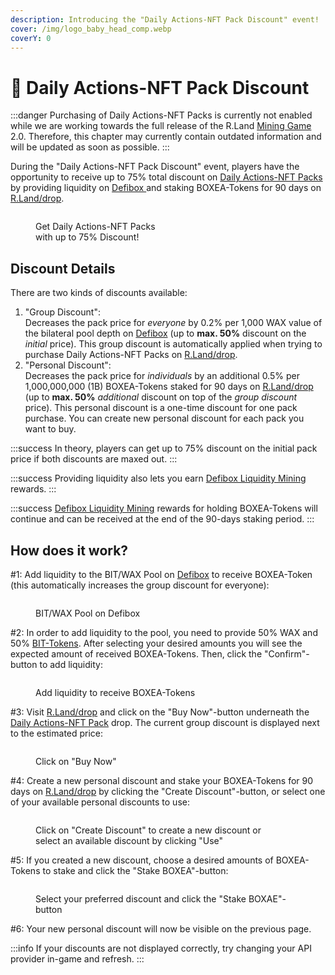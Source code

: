 ```yaml
---
description: Introducing the "Daily Actions-NFT Pack Discount" event!
cover: /img/logo_baby_head_comp.webp
coverY: 0
---
```


# 💸 Daily Actions-NFT Pack Discount

:::danger
Purchasing of Daily Actions-NFT Packs is currently not enabled while we are working towards the full release of the R.Land [Mining Game](/gaming/r.land-mining-game/) 2.0. Therefore, this chapter may currently contain outdated information and will be updated as soon as possible.
:::

During the "Daily Actions-NFT Pack Discount" event, players have the opportunity to receive up to 75% total discount on [Daily Actions-NFT Packs](daily-actions-nft-pack-discount.md) by providing liquidity on [Defibox ](https://wax.defibox.io/marketDetail/131)and staking BOXEA-Tokens for 90 days on [R.Land/drop](https://play.r.land/drop).

<figure><img src="/img/DA_comp.webp" alt="" /><figcaption><p>Get Daily Actions-NFT Packs <br/>with up to 75% Discount!</p></figcaption></figure>

## Discount Details

There are two kinds of discounts available:

1. "Group Discount": \
   Decreases the pack price for _everyone_ by 0.2% per 1,000 WAX value of the bilateral pool depth on [Defibox](https://wax.defibox.io/marketDetail/131) (up to **max. 50%** discount on the _initial_ price). This group discount is automatically applied when trying to purchase Daily Actions-NFT Packs on [R.Land/drop](https://play.r.land/drop).
2. "Personal Discount": \
   Decreases the pack price for _individuals_ by an additional 0.5% per 1,000,000,000 (1B) BOXEA-Tokens staked for 90 days on [R.Land/drop](https://play.r.land/drop) (up to **max. 50%** _additional_ discount on top of the _group discount_ price). This personal discount is a one-time discount for one pack purchase. You can create new personal discount for each pack you want to buy.

:::success
In theory, players can get up to 75% discount on the initial pack price if both discounts are maxed out.
:::

:::success
Providing liquidity also lets you earn [Defibox Liquidity Mining](defibox-liquidity-mining.md) rewards.
:::

:::success
[Defibox Liquidity Mining](defibox-liquidity-mining.md) rewards for holding BOXEA-Tokens will continue and can be received at the end of the 90-days staking period.
:::

## How does it work?

\#1: Add liquidity to the BIT/WAX Pool on [Defibox](https://wax.defibox.io/marketDetail/131) to receive BOXEA-Token (this automatically increases the group discount for everyone):

<figure><img src="/img/Add Liquidity.PNG" alt="" /><figcaption><p>BIT/WAX Pool on Defibox</p></figcaption></figure>

\#2: In order to add liquidity to the pool, you need to provide 50% WAX and 50% [BIT-Tokens](/tokenomics/bit-token). After selecting your desired amounts you will see the expected amount of received BOXEA-Tokens. Then, click the "Confirm"-button to add liquidity:

<figure><img src="/img/Receive BOXEA.PNG" alt="" /><figcaption><p>Add liquidity to receive BOXEA-Tokens</p></figcaption></figure>

\#3: Visit [R.Land/drop](https://play.r.land/drop) and click on the "Buy Now"-button underneath the [Daily Actions-NFT Pack](daily-actions-nft-pack-discount.md) drop. The current group discount is displayed next to the estimated price:

<figure><img src="/img/BUY NOW.PNG" alt="" /><figcaption><p>Click on "Buy Now"</p></figcaption></figure>

\#4: Create a new personal discount and stake your BOXEA-Tokens for 90 days on [R.Land/drop](https://play.r.land/drop) by clicking the "Create Discount"-button, or select one of your available personal discounts to use:

<figure><img src="/img/Create Discount.PNG" alt="" /><figcaption><p>Click on "Create Discount" to create a new discount or<br/>select an available discount by clicking "Use"</p></figcaption></figure>

\#5: If you created a new discount, choose a desired amounts of BOXEA-Tokens to stake and click the "Stake BOXEA"-button:

<figure><img src="/img/Choose discount.PNG" alt="" /><figcaption><p>Select your preferred discount and click the "Stake BOXAE"-button</p></figcaption></figure>

\#6: Your new personal discount will now be visible on the previous page.

:::info
If your discounts are not displayed correctly, try changing your API provider in-game and refresh.
:::
